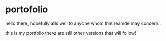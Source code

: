 # portofolio

hello there,
hopefully alls well to anyone whom this reamde may concern..

this is my portfolio there are still other versions that will follow!
